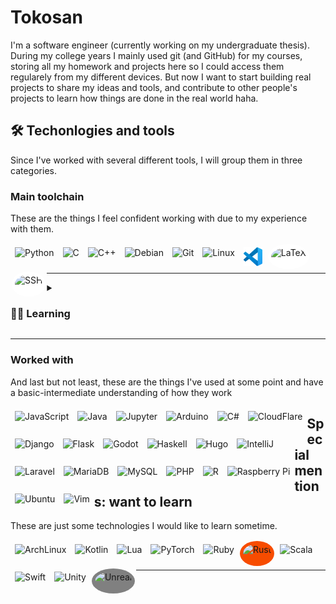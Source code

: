 # Tokosan

I'm a software engineer (currently working on my undergraduate thesis). During my college years I mainly used git (and GitHub) for my courses, storing all my homework and projects here so I could access them regularely from my different devices. But now I want to start building real projects to share my ideas and tools, and contribute to other people's projects to learn how things are done in the real world haha.

## 🛠️ Techonlogies and tools

Since I've worked with several different tools, I will group them in three categories.

### Main toolchain

These are the things I feel confident working with due to my experience with them.

<a href="https://www.python.org/">
    <img alt="Python" align="left" height="30px" style="padding: 5px; margin: 2px" src="https://cdn.jsdelivr.net/gh/devicons/devicon@latest/icons/python/python-original.svg" />
</a>
<a href="https://www.learn-c.org/">
    <img alt="C" align="left" height="30px" style="padding: 5px; margin: 2px" src="https://cdn.jsdelivr.net/gh/devicons/devicon@latest/icons/c/c-original.svg" />
</a>
<a href="https://cplusplus.com/">
    <img alt="C++" align="left" height="30px" style="padding: 5px; margin: 2px" src="https://cdn.jsdelivr.net/gh/devicons/devicon@latest/icons/cplusplus/cplusplus-original.svg" />
</a>
<a href="https://debian.org">
    <img alt="Debian" align="left" height="30px" style="padding: 5px; margin: 2px" src="https://cdn.jsdelivr.net/gh/devicons/devicon@latest/icons/debian/debian-original.svg" />
</a>
<a href="https://git-scm.com/">
    <img alt="Git" align="left" height="30px" style="padding: 5px; margin: 2px" src="https://cdn.jsdelivr.net/gh/devicons/devicon@latest/icons/git/git-original.svg" />
</a>
<a href="https://www.linux.org/">
    <img alt="Linux" align="left" height="30px" style="padding: 5px; margin: 2px" src="https://cdn.jsdelivr.net/gh/devicons/devicon@latest/icons/linux/linux-original.svg" />
</a>
<a href="https://code.visualstudio.com/">
    <img alt="VSCode" align="left" height="30px" style="padding: 5px; margin: 2px" src="icons/vscode.svg" />
</a>
<a href="https://www.latex-project.org/">
    <img alt="LaTeX" align="left" height="30px" style="padding: 5px; margin: 2px; background-color: white; border-radius: 100%" src="https://cdn.jsdelivr.net/gh/devicons/devicon@latest/icons/latex/latex-original.svg" />
</a>
<a href="https://www.ssh.com/">
    <img alt="SSH" align="left" height="30px" style="padding: 5px; margin: 2px; background-color: white; border-radius: 100%" src="https://cdn.jsdelivr.net/gh/devicons/devicon@latest/icons/ssh/ssh-original-wordmark.svg" />
</a>
<br/>
<br/>

---

<details>
<summary><h3>👨‍💻 Learning</h3></summary>

I'm currently learning how to use these tools correctly

<img align="left" alt="CSS" width="30px"  height="30px" style="padding: 5px; margin: 2px" style="padding-right:10px;" src="https://cdn.jsdelivr.net/gh/devicons/devicon/icons/css3/css3-plain.svg" />

<a href="https://www.docker.com/">
  <img alt="Docker" align="left" height="30px" style="padding: 5px; margin: 2px" src="https://cdn.jsdelivr.net/gh/devicons/devicon@latest/icons/docker/docker-original.svg" />
</a>
<a href="https://getbootstrap.com/">
  <img alt="Bootstrap" align="left" height="30px" style="padding: 5px; margin: 2px" src="https://cdn.jsdelivr.net/gh/devicons/devicon@latest/icons/bootstrap/bootstrap-original.svg" />
</a>
<a href="https://developer.mozilla.org/en-US/docs/Web/Guide/HTML/HTML5">
  <img alt="HTML5" align="left" height="30px" style="padding: 5px; margin: 2px" src="https://cdn.jsdelivr.net/gh/devicons/devicon@latest/icons/html5/html5-original.svg" />
</a>
<a href="https://learn.microsoft.com/en-us/powershell/">
  <img alt="Powershell" align="left" height="30px" style="padding: 5px; margin: 2px" src="https://cdn.jsdelivr.net/gh/devicons/devicon@latest/icons/powershell/powershell-original.svg" />
</a>
<a href="https://react.dev/">
  <img alt="React" align="left" height="30px" style="padding: 5px; margin: 2px" src="https://cdn.jsdelivr.net/gh/devicons/devicon@latest/icons/react/react-original.svg" />
</a>
<a href="https://www.typescriptlang.org/">
  <img alt="Typescript" align="left" height="30px" style="padding: 5px; margin: 2px" src="https://cdn.jsdelivr.net/gh/devicons/devicon@latest/icons/typescript/typescript-original.svg" />
</a>
<br/>
<br/>

</details>

---

### Worked with

And last but not least, these are the things I've used at some point and have a basic-intermediate understanding of how they work

<a href="https://www.javascript.com/">
  <img alt="JavaScript" align="left" height="30px" style="padding: 5px; margin: 2px" src="https://cdn.jsdelivr.net/gh/devicons/devicon@latest/icons/javascript/javascript-original.svg" />
</a>
<a href="https://www.oracle.com/java/">
  <img alt="Java" align="left" height="30px" style="padding: 5px; margin: 2px" src="https://cdn.jsdelivr.net/gh/devicons/devicon@latest/icons/java/java-original.svg" />
</a>
<a href="https://jupyter.org/">
  <img alt="Jupyter" align="left" height="30px" style="padding: 5px; margin: 2px" src="https://cdn.jsdelivr.net/gh/devicons/devicon@latest/icons/jupyter/jupyter-original.svg" />
</a>
<a href="https://www.arduino.cc/">
  <img alt="Arduino" align="left" height="30px" style="padding: 5px; margin: 2px" src="https://cdn.jsdelivr.net/gh/devicons/devicon@latest/icons/arduino/arduino-original.svg" />
</a>
<a href="https://learn.microsoft.com/en-us/dotnet/csharp/">
  <img alt="C#" align="left" height="30px" style="padding: 5px; margin: 2px" src="https://cdn.jsdelivr.net/gh/devicons/devicon@latest/icons/csharp/csharp-original.svg" />
</a>
<a href="https://www.cloudflare.com/">
  <img alt="CloudFlare" align="left" height="30px" style="padding: 5px; margin: 2px" src="https://cdn.jsdelivr.net/gh/devicons/devicon@latest/icons/cloudflare/cloudflare-original.svg" />
</a>
<a href="https://www.djangoproject.com/">
  <img alt="Django" align="left" height="30px" style="padding: 5px; margin: 2px" src="https://cdn.jsdelivr.net/gh/devicons/devicon@latest/icons/django/django-plain.svg" />
</a>
<a href="https://flask.palletsprojects.com/">
  <img alt="Flask" align="left" height="30px" style="padding: 5px; margin: 2px" src="https://cdn.jsdelivr.net/gh/devicons/devicon@latest/icons/flask/flask-original.svg" />
</a>
<a href="https://godotengine.org/">
  <img alt="Godot" align="left" height="30px" style="padding: 5px; margin: 2px" src="https://cdn.jsdelivr.net/gh/devicons/devicon@latest/icons/godot/godot-original.svg" />
</a>
<a href="https://www.haskell.org/">
  <img alt="Haskell" align="left" height="30px" style="padding: 5px; margin: 2px" src="https://cdn.jsdelivr.net/gh/devicons/devicon@latest/icons/haskell/haskell-original.svg" />
</a>
<a href="https://gohugo.io/">
  <img alt="Hugo" align="left" height="30px" style="padding: 5px; margin: 2px" src="https://cdn.jsdelivr.net/gh/devicons/devicon@latest/icons/hugo/hugo-original.svg" />
</a>
<a href="https://www.jetbrains.com/idea/">
  <img alt="IntelliJ" align="left" height="30px" style="padding: 5px; margin: 2px" src="https://cdn.jsdelivr.net/gh/devicons/devicon@latest/icons/intellij/intellij-original.svg" />
</a>
<a href="https://laravel.com/">
  <img alt="Laravel" align="left" height="30px" style="padding: 5px; margin: 2px" src="https://cdn.jsdelivr.net/gh/devicons/devicon@latest/icons/laravel/laravel-original.svg" />
</a>
<a href="https://mariadb.org/">
  <img alt="MariaDB" align="left" height="30px" style="padding: 5px; margin: 2px" src="https://cdn.jsdelivr.net/gh/devicons/devicon@latest/icons/mariadb/mariadb-original.svg" />
</a>
<a href="https://www.mysql.com/">
  <img alt="MySQL" align="left" height="30px" style="padding: 5px; margin: 2px" src="https://cdn.jsdelivr.net/gh/devicons/devicon@latest/icons/mysql/mysql-original.svg" />
</a>
<a href="https://www.php.net/">
  <img alt="PHP" align="left" height="30px" style="padding: 5px; margin: 2px" src="https://cdn.jsdelivr.net/gh/devicons/devicon@latest/icons/php/php-original.svg" />
</a>
<a href="https://www.r-project.org/">
  <img alt="R" align="left" height="30px" style="padding: 5px; margin: 2px" src="https://cdn.jsdelivr.net/gh/devicons/devicon@latest/icons/r/r-original.svg" />
</a>
<a href="https://www.raspberrypi.org/">
  <img alt="Raspberry Pi" align="left" height="30px" style="padding: 5px; margin: 2px" src="https://cdn.jsdelivr.net/gh/devicons/devicon@latest/icons/raspberrypi/raspberrypi-original.svg" />
</a>
<a href="https://ubuntu.com/">
  <img alt="Ubuntu" align="left" height="30px" style="padding: 5px; margin: 2px" src="https://cdn.jsdelivr.net/gh/devicons/devicon@latest/icons/ubuntu/ubuntu-original.svg" />
</a>
<a href="https://www.vim.org/">
  <img alt="Vim" align="left" height="30px" style="padding: 5px; margin: 2px" src="https://cdn.jsdelivr.net/gh/devicons/devicon@latest/icons/vim/vim-original.svg" />
</a>

## Special mentions: want to learn

These are just some technologies I would like to learn sometime.

[<img alt="ArchLinux" align="left"  height="30px" style="padding: 5px; margin: 2px" src="https://cdn.jsdelivr.net/gh/devicons/devicon@latest/icons/archlinux/archlinux-original.svg" />]()
[<img alt="Kotlin" align="left"  height="30px" style="padding: 5px; margin: 2px" src="https://cdn.jsdelivr.net/gh/devicons/devicon@latest/icons/kotlin/kotlin-original.svg" />]()
[<img alt="Lua" align="left"  height="30px" style="padding: 5px; margin: 2px" src="https://cdn.jsdelivr.net/gh/devicons/devicon@latest/icons/lua/lua-original.svg" />]()
[<img alt="PyTorch" align="left"  height="30px" style="padding: 5px; margin: 2px" src="https://cdn.jsdelivr.net/gh/devicons/devicon@latest/icons/pytorch/pytorch-original.svg" />]()
[<img alt="Ruby" align="left"  height="30px" style="padding: 5px; margin: 2px" src="https://cdn.jsdelivr.net/gh/devicons/devicon@latest/icons/ruby/ruby-original.svg" />]()
[<img alt="Rust" align="left"  height="30px" style="padding: 5px; margin: 2px; background-color: #F74C00; border-radius: 100%" src="https://cdn.jsdelivr.net/gh/devicons/devicon@latest/icons/rust/rust-original.svg" />]()
[<img alt="Scala" align="left"  height="30px" style="padding: 5px; margin: 2px" src="https://cdn.jsdelivr.net/gh/devicons/devicon@latest/icons/scala/scala-original.svg" />]()
[<img alt="Swift" align="left"  height="30px" style="padding: 5px; margin: 2px" src="https://cdn.jsdelivr.net/gh/devicons/devicon@latest/icons/swift/swift-original.svg" />]()
[<img alt="Unity" align="left"  height="30px" style="padding: 5px; margin: 2px" src="https://cdn.jsdelivr.net/gh/devicons/devicon@latest/icons/unity/unity-original.svg" />]()
[<img alt="Unreal" align="left"  height="30px" style="padding: 5px; margin: 2px; background-color: grey; border-radius: 100%" src="https://cdn.jsdelivr.net/gh/devicons/devicon@latest/icons/unrealengine/unrealengine-original.svg" />]()
<br/>
<br/>

---

<!--
**Tokosan/Tokosan** is a ✨ _special_ ✨ repository because its `README.md` (this file) appears on your GitHub profile.

Here are some ideas to get you started:

- 🔭 I’m currently working on ...
- 🌱 I’m currently learning ...
- 👯 I’m looking to collaborate on ...
- 🤔 I’m looking for help with ...
- 💬 Ask me about ...
- 📫 How to reach me: ...
- 😄 Pronouns: ...
- ⚡ Fun fact: ...
-->
